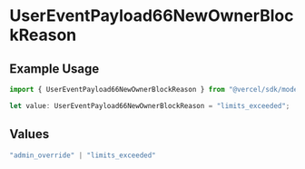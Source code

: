 # UserEventPayload66NewOwnerBlockReason

## Example Usage

```typescript
import { UserEventPayload66NewOwnerBlockReason } from "@vercel/sdk/models/userevent.js";

let value: UserEventPayload66NewOwnerBlockReason = "limits_exceeded";
```

## Values

```typescript
"admin_override" | "limits_exceeded"
```